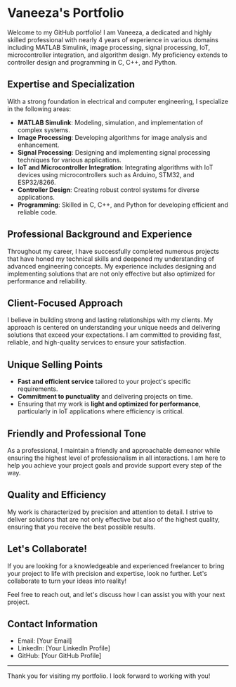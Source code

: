 # Vaneeza's Portfolio

Welcome to my GitHub portfolio! I am Vaneeza, a dedicated and highly skilled professional with nearly 4 years of experience in various domains including MATLAB Simulink, image processing, signal processing, IoT, microcontroller integration, and algorithm design. My proficiency extends to controller design and programming in C, C++, and Python.

## Expertise and Specialization

With a strong foundation in electrical and computer engineering, I specialize in the following areas:

- **MATLAB Simulink**: Modeling, simulation, and implementation of complex systems.
- **Image Processing**: Developing algorithms for image analysis and enhancement.
- **Signal Processing**: Designing and implementing signal processing techniques for various applications.
- **IoT and Microcontroller Integration**: Integrating algorithms with IoT devices using microcontrollers such as Arduino, STM32, and ESP32/8266.
- **Controller Design**: Creating robust control systems for diverse applications.
- **Programming**: Skilled in C, C++, and Python for developing efficient and reliable code.

## Professional Background and Experience

Throughout my career, I have successfully completed numerous projects that have honed my technical skills and deepened my understanding of advanced engineering concepts. My experience includes designing and implementing solutions that are not only effective but also optimized for performance and reliability.

## Client-Focused Approach

I believe in building strong and lasting relationships with my clients. My approach is centered on understanding your unique needs and delivering solutions that exceed your expectations. I am committed to providing fast, reliable, and high-quality services to ensure your satisfaction.

## Unique Selling Points

- **Fast and efficient service** tailored to your project's specific requirements.
- **Commitment to punctuality** and delivering projects on time.
- Ensuring that my work is **light and optimized for performance**, particularly in IoT applications where efficiency is critical.

## Friendly and Professional Tone

As a professional, I maintain a friendly and approachable demeanor while ensuring the highest level of professionalism in all interactions. I am here to help you achieve your project goals and provide support every step of the way.

## Quality and Efficiency

My work is characterized by precision and attention to detail. I strive to deliver solutions that are not only effective but also of the highest quality, ensuring that you receive the best possible results.

## Let's Collaborate!

If you are looking for a knowledgeable and experienced freelancer to bring your project to life with precision and expertise, look no further. Let's collaborate to turn your ideas into reality!

Feel free to reach out, and let's discuss how I can assist you with your next project.

## Contact Information

- Email: [Your Email]
- LinkedIn: [Your LinkedIn Profile]
- GitHub: [Your GitHub Profile]

---

Thank you for visiting my portfolio. I look forward to working with you!
